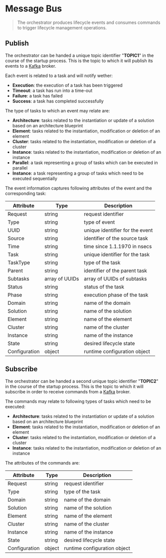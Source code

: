 Message Bus
===========

> The orchestrator produces lifecycle events and consumes commands to trigger
  lifecycle management operations.

Publish
-------

The orchestrator can be handed a unique topic identifier "**TOPIC1**" in the
course of the startup process. This is the topic to which it will publish its
events to a [Kafka](https://kafka.apache.org/) broker.

Each event is related to a task and will notify wether:

- **Execution**: the execution of a task has been triggered
- **Timeout**: a task has run into a time-out
- **Failure**: a task has failed
- **Success**: a task has completed successfully

The type of tasks to which an event may relate are:

- **Architecture**: tasks related to the instantiation or update of a solution
  based on an architecture blueprint
- **Element**: tasks related to the instantiation, modification or deletion of
  an element
- **Cluster**: tasks related to the instantiation, modification or deletion of
  a cluster
- **Instance**: tasks related to the instantiation, modification or deletion of
  an instance
- **Parallel**: a task representing a group of tasks which can be executed in
  parallel
- **Instance**: a task representing a group of tasks which need to be executed
  sequentially

The event information captures following attributes of the event and the
corresponding task:

| Attribute     | Type            | Description                     |
|---------------|-----------------|---------------------------------|
| Request       | string          | request identifier              |
| Type          | string          | type of event                   |
| UUID          | string          | unique identifier for the event |
| Source        | string          | identifier of the source task   |
| Time          | string          | time since 1.1.1970 in nsecs    |
| Task          | string          | unique identifier for the task  |
| TaskType      | string          | type of the task                |
| Parent        | string          | identifier of the parent task   |
| Subtasks      | array of UUIDs  | array of UUIDs of subtasks      |
| Status        | string          | status of the task              |
| Phase         | string          | execution phase of the task     |
| Domain        | string          | name of the domain              |
| Solution      | string          | name of the solution            |
| Element       | string          | name of the element             |
| Cluster       | string          | name of the cluster             |
| Instance      | string          | name of the instance            |
| State         | string          | desired lifecycle state         |
| Configuration | object          | runtime configuration object    |

Subscribe
---------

The orchestrator can be handed a second unique topic identifier "**TOPIC2**"
in the course of the startup process. This is the topic to which it will
subscribe in order to receive commands from a [Kafka](https://kafka.apache.org/)
broker.

The commands may relate to following types of tasks which need to be executed:

- **Architecture**: tasks related to the instantiation or update of a solution
  based on an architecture blueprint
- **Element**: tasks related to the instantiation, modification or deletion of
  an element
- **Cluster**: tasks related to the instantiation, modification or deletion of
  a cluster
- **Instance**: tasks related to the instantiation, modification or deletion of
  an instance

The attributes of the commands are:

| Attribute     | Type            | Description                     |
|---------------|-----------------|---------------------------------|
| Request       | string          | request identifier              |
| Type          | string          | type of the task                |
| Domain        | string          | name of the domain              |
| Solution      | string          | name of the solution            |
| Element       | string          | name of the element             |
| Cluster       | string          | name of the cluster             |
| Instance      | string          | name of the instance            |
| State         | string          | desired lifecycle state         |
| Configuration | object          | runtime configuration object    |
